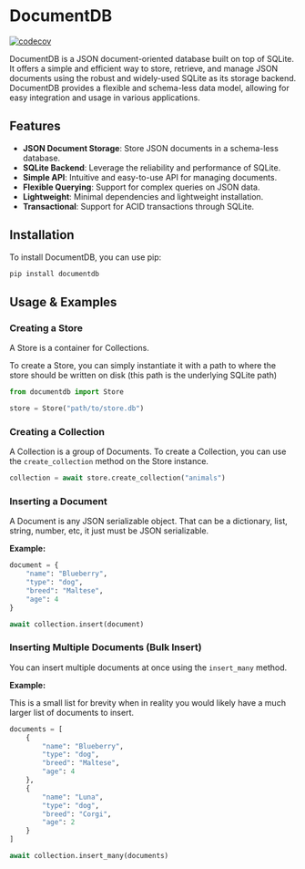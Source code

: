 # DocumentDB

[![codecov](https://codecov.io/github/apageadev/documentdb/graph/badge.svg?token=WNTC7Q8PRP)](https://codecov.io/github/apageadev/documentdb)

DocumentDB is a JSON document-oriented database built on top of SQLite. It offers a simple and efficient way to store, retrieve, and manage JSON documents using the robust and widely-used SQLite as its storage backend. DocumentDB provides a flexible and schema-less data model, allowing for easy integration and usage in various applications.

## Features

- **JSON Document Storage**: Store JSON documents in a schema-less database.
- **SQLite Backend**: Leverage the reliability and performance of SQLite.
- **Simple API**: Intuitive and easy-to-use API for managing documents.
- **Flexible Querying**: Support for complex queries on JSON data.
- **Lightweight**: Minimal dependencies and lightweight installation.
- **Transactional**: Support for ACID transactions through SQLite.

## Installation

To install DocumentDB, you can use pip:

```sh
pip install documentdb
```

## Usage & Examples

### Creating a Store

A Store is a container for Collections.

To create a Store, you can simply instantiate it with a path to where the store should be written on disk (this path is the underlying SQLite path)

```python
from documentdb import Store

store = Store("path/to/store.db")
```

### Creating a Collection

A Collection is a group of Documents. To create a Collection, you can use the `create_collection` method on the Store instance.

```python
collection = await store.create_collection("animals")
```

### Inserting a Document

A Document is any JSON serializable object. That can be a dictionary, list, string, number, etc, it just must be JSON serializable.

**Example:**
```python
document = {
    "name": "Blueberry",
    "type": "dog",
    "breed": "Maltese",
    "age": 4
}

await collection.insert(document)
```

### Inserting Multiple Documents (Bulk Insert)

You can insert multiple documents at once using the `insert_many` method.

**Example:**

This is a small list for brevity when in reality you would likely have a much larger list of documents to insert.

```python
documents = [
    {
        "name": "Blueberry",
        "type": "dog",
        "breed": "Maltese",
        "age": 4
    },
    {
        "name": "Luna",
        "type": "dog",
        "breed": "Corgi",
        "age": 2
    }
]

await collection.insert_many(documents)
```